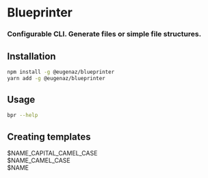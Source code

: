 # Blueprinter
### Configurable CLI. Generate files or simple file structures.

## Installation

```bash
npm install -g @eugenaz/blueprinter
yarn add -g @eugenaz/blueprinter
```

## Usage

```bash
bpr --help
```

## Creating templates
$NAME_CAPITAL_CAMEL_CASE\
$NAME_CAMEL_CASE\
$NAME
